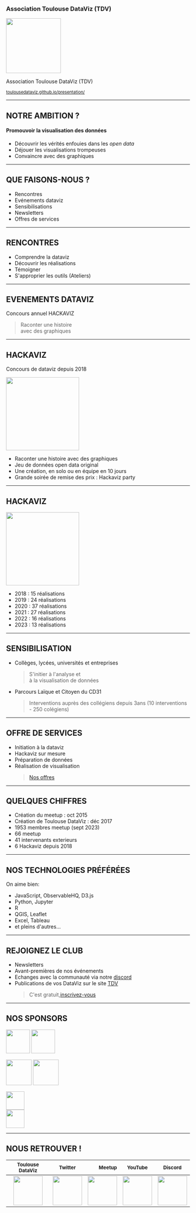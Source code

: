 ### Association Toulouse DataViz (TDV)

<img width="150" src="https://toulousedataviz.github.io/presentation/image/Logo_TDV_5.jpg" style="border:0;box-shadow:none">

Association Toulouse DataViz (TDV)

<small>[toulousedataviz.github.io/presentation/](https://toulousedataviz.github.io/presentation/)</small>

---

## NOTRE AMBITION ?

#### Promouvoir la visualisation des données

- Découvrir les vérités enfouies dans les _open data_
- Déjouer les visualisations trompeuses
- Convaincre avec des graphiques

---

## QUE FAISONS-NOUS ?

- Rencontres
- Evénements dataviz
- Sensibilisations
- Newsletters 
- Offres de services

---

## RENCONTRES

- Comprendre la dataviz
- Découvrir les réalisations
- Témoigner
- S'approprier les outils (Ateliers)

---

## EVENEMENTS DATAVIZ

Concours annuel HACKAVIZ

> Raconter une histoire <br/>avec des graphiques

---

## HACKAVIZ

Concours de dataviz depuis 2018

<img height="200" src="https://toulousedataviz.github.io/presentation/image/logo_hackaviz_site.jpg" style="border:0;box-shadow:none"><br>

- Raconter une histoire avec des graphiques
- Jeu de données open data original
- Une création, en solo ou en équipe en 10 jours
- Grande soirée de remise des prix : Hackaviz party

---

## HACKAVIZ

<img height="200" src="https://toulousedataviz.github.io/presentation/image/logo_hackaviz_site.jpg" style="border:0;box-shadow:none"><br>

- 2018 : 15 réalisations
- 2019 : 24 réalisations
- 2020 : 37 réalisations
- 2021 : 27 réalisations
- 2022 : 16 réalisations
- 2023 : 13 réalisations

---

## SENSIBILISATION

- Collèges, lycées, universités et entreprises
  > S'initier à l'analyse et <br/> à la visualisation de données
- Parcours Laïque et Citoyen du CD31
  > Interventions auprès des collégiens depuis 3ans (10 interventions - 250 colégiens)  

---

## OFFRE DE SERVICES

- Initiation à la dataviz
- Hackaviz sur mesure
- Préparation de données
- Réalisation de visualisation
  > [Nos offres](https://toulouse-dataviz.fr/offres)

---

## QUELQUES CHIFFRES

- Création du meetup : oct 2015
- Création de Toulouse DataViz : déc 2017
- 1953 membres meetup (sept 2023)
- 66 meetup
- 41 intervenants exterieurs
- 6 Hackaviz depuis 2018

---

## NOS TECHNOLOGIES PRÉFÉRÉES

On aime bien:

- JavaScript, ObservableHQ,  D3.js
- Python, Jupyter
- R
- QGIS, Leaflet
- Excel, Tableau
- et pleins d'autres...

---

## REJOIGNEZ LE CLUB

- Newsletters
- Avant-premières de nos événements
- Echanges avec la communauté via notre [discord](https://discord.gg/Ch23qScbpc)
- Publications de vos DataViz sur le site [TDV]([(https://toulouse-dataviz.fr/))
  > C'est gratuit,[inscrivez-vous ](https://toulouse-dataviz.us20.list-manage.com/subscribe?u=6d06abd4e903b49060d162a89&id=31bc433cb4)

---

## NOS SPONSORS

[<img height="65" src="https://toulousedataviz.github.io/presentation/image/cleverAge.png" style="border:0;box-shadow:none">](https://www.clever-age.com/fr/)
[<img height="65" src="https://toulousedataviz.github.io/presentation/image/vectorInformatikGmbH_logo.svg" style="border:0;box-shadow:none">](https://www.vector.com/fr/fr/)

[<img height="70" src="https://toulousedataviz.github.io/presentation/image/presentation/image/LOGO PF_Data Office_QUADRI_blanc.png" style="border:0;box-shadow:none">](https://www.pierre-fabre.com/fr)
[<img height="70" src="https://toulousedataviz.github.io/presentation/image/etincelle.jpeg" style="border:0;box-shadow:none">](http://www.coworking-toulouse.com/)

[<img height="50" src="https://toulousedataviz.github.io/presentation/image/makina.jpeg" style="border:0;box-shadow:none">](https://makina-corpus.com//)<br>
[<img height="50" src="https://toulousedataviz.github.io/presentation/image/perceptible.jpg" style="border:0;box-shadow:none">](https://perceptible.fr//)

---

## NOUS RETROUVER !

|                                                              <small>Toulouse DataViz </small>                                                              |                                                                         <small>Twitter</small>                                                                         |                                                                                                                                                                               <small>Meetup</small> |                                                                                   <small>YouTube</small>                                                                                    |                                                                        <small>Discord</small>                                                                         |
| :--------------------------------------------------------------------------------------------------------------------------------------------------------: | :--------------------------------------------------------------------------------------------------------------------------------------------------------------------: | --------------------------------------------------------------------------------------------------------------------------------------------------------------------------------------------------: | :-----------------------------------------------------------------------------------------------------------------------------------------------------------------------------------------: | :-------------------------------------------------------------------------------------------------------------------------------------------------------------------: |
| [<img height="80" src="https://toulousedataviz.github.io/presentation/image/Logo_TDV_4.png" style="border:0;box-shadow:none">](http://toulouse-dataviz.fr) | [<img height="80" src="https://toulousedataviz.github.io/presentation/image/logo-twitter-rond.png" style="border:0;box-shadow:none">](https://twitter.com/Tls_dataviz) | [<img height="80" src="https://toulousedataviz.github.io/presentation/image/meetup.png" style="border:0;box-shadow:none">](https://www.meetup.com/fr-FR/Meetup-Visualisation-des-donnees-Toulouse/) | [<img height="80" src="https://toulousedataviz.github.io/presentation/image/youtube.jpg" style="border:0;box-shadow:none">](https://www.youtube.com/channel/UCo64gnxLZs1xIN-Y0Bv_Hpg/about) | [<img height="80" src="https://toulousedataviz.github.io/presentation/image/Discord-Logo-Color.png" style="border:0;box-shadow:none">](https://discord.gg/Ch23qScbpc) |
